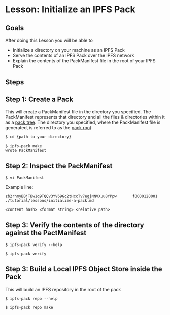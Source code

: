 # Lesson: Initialize an IPFS Pack

## Goals

After doing this Lesson you will be able to

* Initialize a directory on your machine as an IPFS Pack
* Serve the contents of an IPFS Pack over the IPFS network
* Explain the contents of the PackManifest file in the root of your IPFS Pack

## Steps

## Step 1: Create a Pack
This will create a PackManifest file in the directory you specified. The PackManifest represents that directory and all the files & directories within it as a [pack tree](../spec.md#terms).
The directory you specified, where the PackManifest file is generated, is referred to as the [pack root](../spec.md#terms)  

```
$ cd {path to your directory}
```

```
$ ipfs-pack make
wrote PackManifest
```

## Step 2: Inspect the PackManifest

```
$ vi PackManifest
```

Example line:
```
zb2rhmyBBjTBw1q9TQQv3YV69Gc2tHccTv7egjNNVXuu8YPpw       f0000120001     ./tutorial/lessons/initialize-a-pack.md
```

`<content hash> <format string> <relative path>`

## Step 3: Verify the contents of the directory against the PactManifest

```
$ ipfs-pack verify --help
```

```
$ ipfs-pack verify
```

## Step 3: Build a Local IPFS Object Store inside the Pack

This will build an IPFS repository in the root of the pack

```
$ ipfs-pack repo --help
```

```
$ ipfs-pack repo make
```
